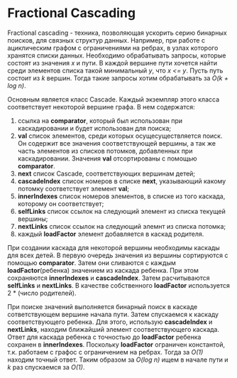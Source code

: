 Fractional Cascading
=================
Fractional cascading - техника, позволяющая ускорить серию бинарных поисков, для связных структур данных. Например, при работе с ациклическим графом с ограничениями на ребрах, в узлах которого хранятся списки данных. Необходимо обрабатывать запросы, которые состоят из значения *x* и пути. В каждой вершине пути хочется найти среди элементов списка такой минимальный *y*, что *x <= y*. Пусть путь состоит из *k* вершин. Тогда такие запросы хотим обрабатывать за *O(k + log n)*. 

Основным является класс Cascade. Каждый экземпляр этого класса соответствует некоторой вершине графа. В нем содержатся:

1. ссылка на **comparator**, который был использован при каскадировании и будет использован для поиска;
2. **val** список элементов, среди которых осущесуществляется поиск. Он содержит все значения соответствующей вершины, а так же часть элементов из списков потомков, добавленных при каскадировании. Значения **val** отсортированы с помощью **comparator**.
3. **next** список Cascade, соответствующих вершинам детей;
4. **cascadeIndex** список номеров в списке **next**, указывающий какому потомку соответствует элемент **val**;
5. **innerIndexes** список номеров элементов, в списке из того каскада, которому он соответствует;
6. **selfLinks** список ссылок на следующий элемент из списка текущей вершины;
7. **nextLinks** список ссылок на следующий элемнт из списка потомка;
8. каждый **loadFactor** элемент добавляется в каскад родителя.

При создании каскада для некоторой вершины необходимы каскады для всех детей. В первую очередь значения из вершины сортируются с помощью **comparator**. Затем они сливаются с каждым **loadFactor**(ребенка) значением из каскада ребенка. При этом сохраняются **innerIndexes** и **cascadeIndex**. Затем расчитываются **selfLinks** и **nextLinks**. В качестве собственного **loadFactor** используется 2 * (число родителей).

При поиске значений выполняется бинарный поиск в каскаде сответствующем вершине начала пути. Затем спускаемся к каскаду соответствующего ребенка. Для этого, использую **cascadeIndex** и **nextLinks**, находим ближайший элемент соответствующего каскада. Ответ для каскада ребенка с точностью до **loadFactor** ребенка сохранен в **innerIndexes**. Поскольку **loadFactor** ограничен константой, т.к. работаем с графос с ограничением на ребрах. Тогда за *О(1)* находим точный ответ. Таким образом за *O(log n)* ищем в начале пути и *k* раз спускаемся за *O(1)*.
